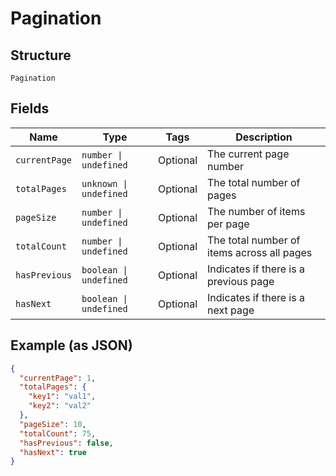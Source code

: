 
# Pagination

## Structure

`Pagination`

## Fields

| Name | Type | Tags | Description |
|  --- | --- | --- | --- |
| `currentPage` | `number \| undefined` | Optional | The current page number |
| `totalPages` | `unknown \| undefined` | Optional | The total number of pages |
| `pageSize` | `number \| undefined` | Optional | The number of items per page |
| `totalCount` | `number \| undefined` | Optional | The total number of items across all pages |
| `hasPrevious` | `boolean \| undefined` | Optional | Indicates if there is a previous page |
| `hasNext` | `boolean \| undefined` | Optional | Indicates if there is a next page |

## Example (as JSON)

```json
{
  "currentPage": 1,
  "totalPages": {
    "key1": "val1",
    "key2": "val2"
  },
  "pageSize": 10,
  "totalCount": 75,
  "hasPrevious": false,
  "hasNext": true
}
```

